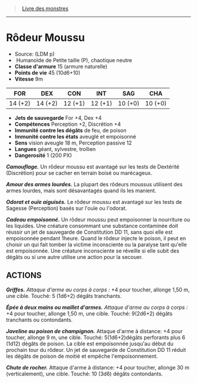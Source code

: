 ﻿> [Livre des monstres](tome_of_beasts.md)

---

# Rôdeur Moussu

- Source: (LDM p)
-  Humanoïde de Petite taille (P), chaotique neutre
- **Classe d'armure** 15 (armure naturelle)
- **Points de vie** 45 (10d6+10)
- **Vitesse** 9m

|FOR|DEX|CON|INT|SAG|CHA|
|---|---|---|---|---|---|
|14 (+2)|14 (+2)|12 (+1)|12 (+1)|10 (+0)|10 (+0)|

- **Jets de sauvegarde** For +4, Dex +4
- **Compétences** Perception +2, Discrétion +4
- **Immunité contre les dégâts** de feu, de poison
- **Immunité contre les états** aveuglé et empoisonné
- **Sens** vision aveugle 18 m, Perception passive 12
- **Langues** géant, sylvestre, trollien
- **Dangerosité** 1 (200 PX)

**_Camouflage._** Un rôdeur moussu est avantagé sur les tests de Dextérité (Discrétion) pour se cacher en terrain boisé ou marécageux.

**_Amour des armes lourdes._** La plupart des rôdeurs moussus utilisent des armes lourdes, mais sont désavantagés quand ils les manient.

**_Odorat et ouïe aiguisés._** Le rôdeur moussu est avantagé sur les tests de Sagesse (Perception) basés sur l'ouïe ou l'odorat.

**_Cadeau empoisonné._** Un rôdeur moussu peut empoisonner la nourriture ou les liquides. Une créature consommant une substance contaminée doit réussir un jet de sauvegarde de Constitution DD 11, sans quoi elle est empoisonnée pendant 1heure. Quand le rôdeur injecte le poison, il peut en choisir un qui fait tomber la victime inconsciente ou la paralyse tant qu'elle est empoisonnée. Une créature inconsciente se réveille si elle subit des dégâts ou si une autre utilise une action pour la secouer.

## ACTIONS

**_Griffes._** _Attaque d'arme au corps à corps :_ +4 pour toucher, allonge 1,50 m, une cible. Touché: 5 (1d6+2) dégâts tranchants.

**_Épée à deux mains ou maillet d'armes._** _Attaque d'arme au corps à corps :_ +4 pour toucher, allonge 1,50 m, une cible. Touché: 9(2d6+2) dégâts tranchants ou contondants.

**_Javeline au poison de champignon._** Attaque d'arme à distance: +4 pour toucher, allonge 9 m, une cible. Touché: 5(1d6+2)dégâts perforants plus 6 (1d12) dégâts de poison. La cible est empoisonnée jusqu'au début du prochain tour du rôdeur. Un jet de sauvegarde de Constitution DD 11 réduit les dégâts de poison de moitié et empêche l'empoisonnement.

**_Chute de rocher._** Attaque d'arme à distance: +4 pour toucher, allonge 30 m (verticalement), une cible. Touché: 10 (3d6) dégâts contondants.

